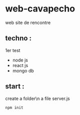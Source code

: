 # web-cavapecho
web site de rencontre

## techno :
1er test
- node js
- react js
- mongo db

## start :
create a folder\n
a file server.js
```
npm init
```
